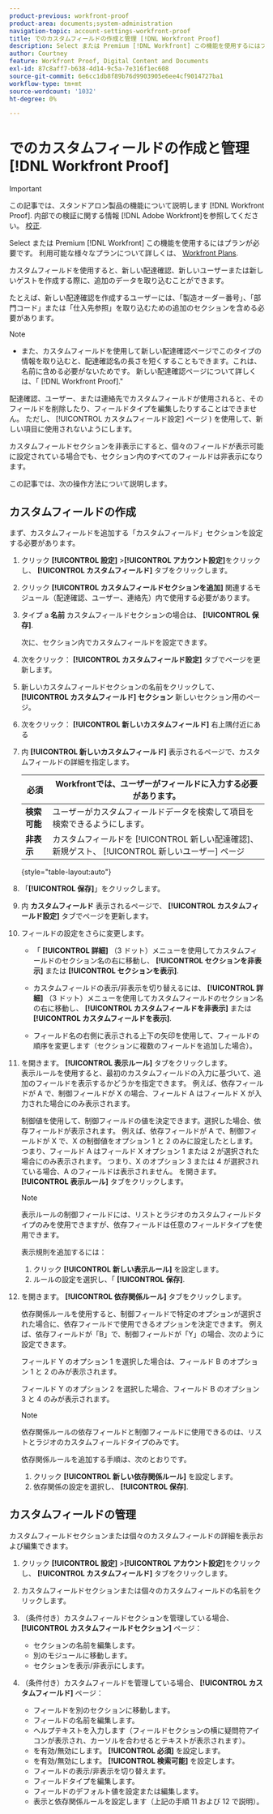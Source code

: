 ```yaml
---
product-previous: workfront-proof
product-area: documents;system-administration
navigation-topic: account-settings-workfront-proof
title: でのカスタムフィールドの作成と管理 [!DNL Workfront Proof]
description: Select または Premium [!DNL Workfront] この機能を使用するにはプランが必要です。 利用可能な様々なプランの詳細については、「 Workfront Plans 」を参照してください。
author: Courtney
feature: Workfront Proof, Digital Content and Documents
exl-id: 87c8aff7-b638-4d14-9c5a-7e316f1ec608
source-git-commit: 6e6cc1db8f89b76d9903905e6ee4cf9014727ba1
workflow-type: tm+mt
source-wordcount: '1032'
ht-degree: 0%

---
```


# でのカスタムフィールドの作成と管理 [!DNL Workfront Proof]

>[!IMPORTANT]
>
>この記事では、スタンドアロン製品の機能について説明します [!DNL Workfront Proof]. 内部での検証に関する情報 [!DNL Adobe Workfront]を参照してください。 [校正](../../../review-and-approve-work/proofing/proofing.md).

Select または Premium [!DNL Workfront] この機能を使用するにはプランが必要です。 利用可能な様々なプランについて詳しくは、 [Workfront Plans](https://www.workfront.com/plans).

カスタムフィールドを使用すると、新しい配達確認、新しいユーザーまたは新しいゲストを作成する際に、追加のデータを取り込むことができます。

たとえば、新しい配達確認を作成するユーザーには、「製造オーダー番号」、「部門コード」または「仕入先参照」を取り込むための追加のセクションを含める必要があります。

>[!NOTE]
>
>* また、カスタムフィールドを使用して新しい配達確認ページでこのタイプの情報を取り込むと、配達確認名の長さを短くすることもできます。これは、名前に含める必要がないためです。 新しい配達確認ページについて詳しくは、「 [!DNL Workfront Proof].&quot;
>
>配達確認、ユーザー、または連絡先でカスタムフィールドが使用されると、そのフィールドを削除したり、フィールドタイプを編集したりすることはできません。 ただし、 [!UICONTROL カスタムフィールド設定] ページ ) を使用して、新しい項目に使用されないようにします。
>
>カスタムフィールドセクションを非表示にすると、個々のフィールドが表示可能に設定されている場合でも、セクション内のすべてのフィールドは非表示になります。

この記事では、次の操作方法について説明します。

## カスタムフィールドの作成

まず、カスタムフィールドを追加する「カスタムフィールド」セクションを設定する必要があります。

1. クリック **[!UICONTROL 設定]** >**[!UICONTROL アカウント設定]**&#x200B;をクリックし、 **[!UICONTROL カスタムフィールド]** タブをクリックします。

1. クリック **[!UICONTROL カスタムフィールドセクションを追加]** 関連するモジュール（配達確認、ユーザー、連絡先）内で使用する必要があります。
1. タイプ a **名前** カスタムフィールドセクションの場合は、 **[!UICONTROL 保存]**.

   次に、セクション内でカスタムフィールドを設定できます。

1. 次をクリック： **[!UICONTROL カスタムフィールド設定]** タブでページを更新します。
1. 新しいカスタムフィールドセクションの名前をクリックして、 **[!UICONTROL カスタムフィールド] セクション** 新しいセクション用のページ。
1. 次をクリック： **[!UICONTROL 新しいカスタムフィールド]** 右上隅付近にある
1. 内 **[!UICONTROL 新しいカスタムフィールド]** 表示されるページで、カスタムフィールドの詳細を指定します。

   | **必須** | Workfrontでは、ユーザーがフィールドに入力する必要があります。 |
   |---|---|
   | **検索可能** | ユーザーがカスタムフィールドデータを検索して項目を検索できるようにします。 |
   | **非表示** | カスタムフィールドを [!UICONTROL 新しい配達確認]、新規ゲスト、 [!UICONTROL 新しいユーザー] ページ |

   {style="table-layout:auto"}

1. 「**[!UICONTROL 保存]**」をクリックします。
1. 内 **カスタムフィールド** 表示されるページで、 **[!UICONTROL カスタムフィールド設定]** タブでページを更新します。

1. フィールドの設定をさらに変更します。

   * 「 **[!UICONTROL 詳細]** （3 ドット）メニューを使用してカスタムフィールドのセクション名の右に移動し、 **[!UICONTROL セクションを非表示]** または **[!UICONTROL セクションを表示]**.

   * カスタムフィールドの表示/非表示を切り替えるには、 **[!UICONTROL 詳細]** （3 ドット）メニューを使用してカスタムフィールドのセクション名の右に移動し、 **[!UICONTROL カスタムフィールドを非表示]** または **[!UICONTROL カスタムフィールドを表示]**.

   * フィールド名の右側に表示される上下の矢印を使用して、フィールドの順序を変更します（セクションに複数のフィールドを追加した場合）。

1. を開きます。 **[!UICONTROL 表示ルール]** タブをクリックします。\
   表示ルールを使用すると、最初のカスタムフィールドの入力に基づいて、追加のフィールドを表示するかどうかを指定できます。 例えば、依存フィールドが A で、制御フィールドが X の場合、フィールド A はフィールド X が入力された場合にのみ表示されます。

   制御値を使用して、制御フィールドの値を決定できます。選択した場合、依存フィールドが表示されます。 例えば、依存フィールドが A で、制御フィールドが X で、X の制御値をオプション 1 と 2 のみに設定したとします。 つまり、フィールド A はフィールド X オプション 1 または 2 が選択された場合にのみ表示されます。 つまり、X のオプション 3 または 4 が選択されている場合、A のフィールドは表示されません。 を開きます。 **[!UICONTROL 表示ルール]** タブをクリックします。

   >[!NOTE]
   >
   >表示ルールの制御フィールドには、リストとラジオのカスタムフィールドタイプのみを使用できますが、依存フィールドは任意のフィールドタイプを使用できます。

   表示規則を追加するには：

   1. クリック **[!UICONTROL 新しい表示ルール]** を設定します。
   1. ルールの設定を選択し、「 **[!UICONTROL 保存]**.

1. を開きます。 **[!UICONTROL 依存関係ルール]** タブをクリックします。

   依存関係ルールを使用すると、制御フィールドで特定のオプションが選択された場合に、依存フィールドで使用できるオプションを決定できます。 例えば、依存フィールドが「B」で、制御フィールドが「Y」の場合、次のように設定できます。

   フィールド Y のオプション 1 を選択した場合は、フィールド B のオプション 1 と 2 のみが表示されます。

   フィールド Y のオプション 2 を選択した場合、フィールド B のオプション 3 と 4 のみが表示されます。

   >[!NOTE]
   >
   >依存関係ルールの依存フィールドと制御フィールドに使用できるのは、リストとラジオのカスタムフィールドタイプのみです。

   依存関係ルールを追加する手順は、次のとおりです。

   1. クリック **[!UICONTROL 新しい依存関係ルール]** を設定します。
   1. 依存関係の設定を選択し、 **[!UICONTROL 保存]**.

## カスタムフィールドの管理

カスタムフィールドセクションまたは個々のカスタムフィールドの詳細を表示および編集できます。

1. クリック **[!UICONTROL 設定]** >**[!UICONTROL アカウント設定]**&#x200B;をクリックし、 **[!UICONTROL カスタムフィールド]** タブをクリックします。

1. カスタムフィールドセクションまたは個々のカスタムフィールドの名前をクリックします。
1. （条件付き）カスタムフィールドセクションを管理している場合、 **[!UICONTROL カスタムフィールドセクション]** ページ：

   * セクションの名前を編集します。
   * 別のモジュールに移動します。
   * セクションを表示/非表示にします。

1. （条件付き）カスタムフィールドを管理している場合、 **[!UICONTROL カスタムフィールド]** ページ：

   * フィールドを別のセクションに移動します。
   * フィールドの名前を編集します。
   * ヘルプテキストを入力します（フィールドセクションの横に疑問符アイコンが表示され、カーソルを合わせるとテキストが表示されます）。
   * を有効/無効にします。 **[!UICONTROL 必須]** を設定します。
   * を有効/無効にします。 **[!UICONTROL 検索可能]** を設定します。
   * フィールドの表示/非表示を切り替えます。
   * フィールドタイプを編集します。
   * フィールドのデフォルト値を設定または編集します。
   * 表示と依存関係ルールを設定します（上記の手順 11 および 12 で説明）。
